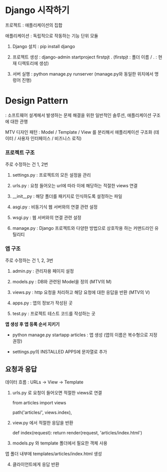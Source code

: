 # Django 시작하기

프로젝트 : 애플리케이션의 집합

애플리케이션 : 독립적으로 작동하는 기능 단위 모듈 

1. Django 설치 : pip install django

2. 프로젝트 생성 : django-admin startproject firstpjt . (firstpjt : 폴더 이름 / . : 현재 디렉토리에 생성)

3. 서버 실행 : python manage.py runserver (manage.py와 동일한 위치에서 명렁어 진행)

# Design Pattern

: 소프트웨어 설계헤서 발생하는 문제 해결을 위한 일반적인 솔루션, 애플리케이션 구조에 대한 관행

MTV 디자인 패턴 : Model / Template / View 를 분리해서 애플리케이션 구조화 (데이터 / 사용자 인터페이스 / 비즈니스 로직) 


### 프로젝트 구조

주로 수정하는 건 1, 2번 

1. settings.py : 프로젝트의 모든 설정을 관리

2. urls.py : 요청 들어오는 url에 따라 이에 해당하는 적절한 views 연결

3. __init__py : 해당 폴더를 패키지로 인식하도록 설정하는 파일

4. asgi.py : 비동기식 웹 서버와의 연결 관련 설정

5. wsgi.py : 웹 서버와의 연결 관련 설정

6. manage.py : Django 프로젝트와 다양한 방법으로 상호작용 하는 커맨드라인 유틸리티

### 앱 구조 

주로 수정하는 건 1, 2, 3번 

1. admin.py : 관리자용 페이지 설정

2. models.py : DB와 관련된 Model을 정의 (MTV의 M)

3. views.py : http 요청을 처리하고 해당 요청에 대한 응답을 반환 (MTV의 V)

4. apps.py : 앱의 정보가 작성된 곳

5. test.py : 프로젝트 테스트 코드를 작성하는 곳 

**앱 생성 후 앱 등록 순서 지키기**

- python manage.py startapp articles : 앱 생성 (앱의 이름은 복수형으로 지정 권장)

- settings.py의 INSTALLED APPS에 문자열로 추가

## 요청과 응답

데이터 흐름 : URLs -> View -> Template 

1. urls.py 로 요청이 들어오면 적절한 views로 연결

    from articles import views

    path('articles/', views.index),

2. view.py 에서 적절한 응답을 반환

    def index(request):
        return render(request, 'articles/index.html')

3. models.py 와 template 폴더에서 필요한 객체 사용

앱 폴더 내부에 templates/articles/index.html 생성

4. 클라이언트에게 응답 반환 